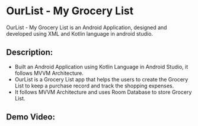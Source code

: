 # OurList - My Grocery List

OurList - My Grocery List is an Android Application, designed and developed using XML and Kotlin language in android studio.

## Description:

- Built an Android Application using Kotlin Language in Android Studio, it follows MVVM Architecture.
- OurList is a Grocery List app that helps the users to create the Grocery List to keep a purchase record and track the shopping expenses.
- It follows MVVM Architecture and uses Room Database to store Grocery List.

## Demo Video:

